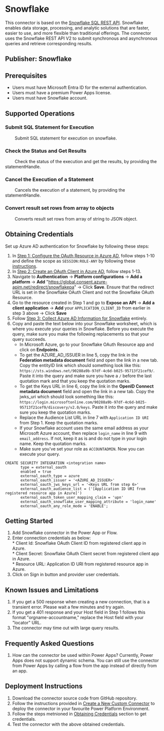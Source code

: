 # Snowflake 

This connector is based on the [Snowflake SQL REST API](https://docs.snowflake.com/en/developer-guide/sql-api/index.html). Snowflake enables data storage, processing, and analytic solutions that are faster, easier to use, and more flexible than traditional offerings. The connector uses the Snowflake REST API V2 to submit synchronous and asynchronous queries and retrieve corresponding results.


## Publisher: Snowflake

## Prerequisites

- Users must have Microsoft Entra ID for the external authentication.
- Users must have a premium Power Apps license.
- Users must have Snowflake account.

## Supported Operations

### Submit SQL Statement for Execution
&nbsp;&nbsp;&nbsp;&nbsp;&nbsp;&nbsp;&nbsp;&nbsp;Submit SQL statement for execution on snowflake.
### Check the Status and Get Results
&nbsp;&nbsp;&nbsp;&nbsp;&nbsp;&nbsp;&nbsp;&nbsp;Check the status of the execution and get the results, by providing the statementHandle.
### Cancel the Execution of a Statement
&nbsp;&nbsp;&nbsp;&nbsp;&nbsp;&nbsp;&nbsp;&nbsp;Cancels the execution of a statement, by providing the statementHandle.
### Convert result set rows from array to objects
&nbsp;&nbsp;&nbsp;&nbsp;&nbsp;&nbsp;&nbsp;&nbsp;Converts result set rows from array of string to JSON object.

## Obtaining Credentials
Set up Azure AD authentication for Snowflake by following these steps:
1. In [Step 1: Configure the OAuth Resource in Azure AD](https://docs.snowflake.com/en/user-guide/oauth-azure.html#configure-the-oauth-resource-in-azure-ad), follow steps 1-10 and define the scope as `SESSION:ROLE-ANY` by following these [instructions](https://docs.snowflake.com/en/user-guide/oauth-azure.html#using-any-role-with-external-oauth).
2. In [Step 2: Create an OAuth Client in Azure AD](https://docs.snowflake.com/en/user-guide/oauth-azure.html#create-an-oauth-client-in-azure-ad), follow steps 1-13.
3. Navigate to **Authentication** -> **Platform configurations** -> **Add a platform** -> **Add** "https://global.consent.azure-apim.net/redirect/snowflakepa" -> Click **Save**. Ensure that the redirect URL is set in the Snowflake OAuth Client and not the Snowflake OAuth Resource.
4. Go to the resource created in Step 1 and go to **Expose an API** -> **Add a client application** -> **Add** your `APPLICATION_CLIENT_ID` from earlier in step 3 above -> Click **Save**
5. Follow [Step 3: Collect Azure AD Information for Snowflake](https://docs.snowflake.com/en/user-guide/oauth-azure.html#collect-azure-ad-information-for-snowflake) entirely. 
6. Copy and paste the text below into your Snowflake worksheet, which is where you execute your queries in Snowflake. Before you execute the query, make sure you make the following replacements so that your query succeeds.
    * In Microsoft Azure, go to your Snowflake OAuth Resource app and click on **Endpoints**. 
    * To get the AZURE_AD_ISSUER in line 5, copy the link in the **Federation metadata document** field and open the link in a new tab. Copy the entityID link which should something look like this: `https://sts.windows.net/90288a9b-97df-4c6d-b025-95713f21cef9/`. Paste it into the query  and make sure you have a `/` before the last quotation mark and that you keep the quotation marks. 
    * To get the Keys URL in line 6, copy the link in the **OpenID Connect metadata document** field and open the link in a new tab. Copy the jwks_uri which should look something like this: `https://login.microsoftonline.com/90288a9b-97df-4c6d-b025-95713f21cef9/discovery/v2.0/keys`. Paste it into the query and make sure you keep the quotation marks.
    * Replace the Audience List URL in line 7 with `Application ID URI` from Step 1. Keep the quotation marks.   
    * If your Snowflake account uses the same email address as your Microsoft Azure account, then replace `login_name` in line 9 with `email_address`. If not, keep it as is and do not type in your login name. Keep the quotation marks.
    * Make sure you've set your role as `ACCOUNTADMIN`. Now you can execute your query. 

```
CREATE SECURITY INTEGRATION <integration name>
       type = external_oauth
       enabled = true
       external_oauth_type = azure
       external_oauth_issuer = '<AZURE_AD_ISSUER>'     
       external_oauth_jws_keys_url = '<Keys URL from step 6>'
       external_oauth_audience_list = ('[Application ID URI from registered resource app in Azure]')
       external_oauth_token_user_mapping_claim = 'upn'
       external_oauth_snowflake_user_mapping_attribute = 'login_name'
       external_oauth_any_role_mode = 'ENABLE';
```
## Getting Started
1. Add Snowflake connector in the Power App or Flow.
2. Enter connection credentials as below:\
       * Client Id: Snowflake OAuth Client ID from registered client app in Azure.\
       * Client Secret: Snowflake OAuth Client secret from registered client app in Azure.\
       * Resource URL: Application ID URI from registered resource app in Azure.
3. Click on Sign in button and provider user credentials.

## Known Issues and Limitations
1. If you get a 500 response when creating a new connection, that is a transient error. Please wait a few minutes and try again.
2. If you get a 401 response and your Host field in Step 1 follows this format "orgname-accountname," replace the Host field with your "locator" URL.
3. The connector may time out with large query results. 

## Frequently Asked Questions
1. How can the connector be used within Power Apps?
Currently, Power Apps does not support dynamic schema. You can still use the connector from Power Apps by calling a flow from the app instead of directly from an  app. 

## Deployment Instructions
1. Download the connector source code from GitHub repository.
2. Follow the instructions provided in [Create a New Custom Connector](https://learn.microsoft.com/en-us/connectors/custom-connectors/paconn-cli#create-a-new-custom-connector) to deploy the connector in your favourite Power Platform Environment.
3. Follow the steps metnioned in [Obtaining Credentials](#obtaining-credentials) section to get credentials.
4. Test the connector with the above obtained credentials.

